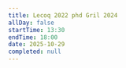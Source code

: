 ```yaml
---
title: Lecoq 2022 phd Gril 2024
allDay: false
startTime: 13:30
endTime: 18:00
date: 2025-10-29
completed: null
---
```

